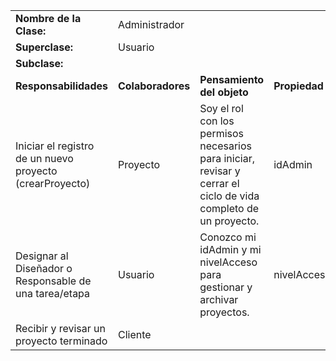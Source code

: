 |                                                          |                   |                                                                                                                 |               |
| -------------------------------------------------------- | ----------------- | --------------------------------------------------------------------------------------------------------------- | ------------- |
| **Nombre de la Clase:**                                  | Administrador     |                                                                                                                 |               |
| **Superclase:**                                          | Usuario           |                                                                                                                 |               |
| **Subclase:**                                            |                   |                                                                                                                 |               |
| **Responsabilidades**                                    | **Colaboradores** | **Pensamiento del objeto**                                                                                      | **Propiedad** |
| Iniciar el registro de un nuevo proyecto (crearProyecto) | Proyecto          | Soy el rol con los permisos necesarios para iniciar, revisar y cerrar el ciclo de vida completo de un proyecto. | idAdmin       |
| Designar al Diseñador o Responsable de una tarea/etapa   | Usuario           | Conozco mi idAdmin y mi nivelAcceso para gestionar y archivar proyectos.                                        | nivelAcceso   |
| Recibir y revisar un proyecto terminado                  | Cliente           |                                                                                                                 |               |
